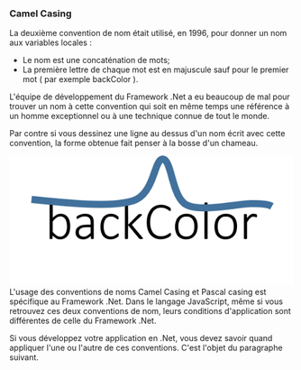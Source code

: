 ### Camel Casing


La deuxième convention de nom était utilisé, en 1996, pour donner un nom aux variables locales :

* Le nom est une concaténation de mots;
* La première lettre de chaque mot est en majuscule sauf pour le premier mot ( par exemple backColor ).

L'équipe de développement du Framework .Net a eu beaucoup de mal pour trouver un nom à cette convention qui soit en même temps une référence à un homme exceptionnel ou à une technique connue de tout le monde.

Par contre si vous dessinez une ligne au dessus d'un nom écrit avec cette convention, la forme obtenue fait penser à la bosse d'un chameau.

![](CamelCasing.png)
L'usage des conventions de noms Camel Casing et Pascal casing est spécifique au Framework .Net. 
Dans le langage JavaScript, même si vous retrouvez ces deux conventions de nom, leurs conditions d'application sont différentes de celle du Framework .Net.

Si vous développez votre application en .Net, vous devez savoir quand appliquer l'une ou l'autre de ces conventions. C'est l'objet du paragraphe suivant.